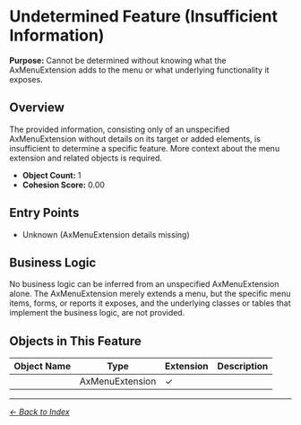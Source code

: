 # Undetermined Feature (Insufficient Information)

**Purpose:** Cannot be determined without knowing what the AxMenuExtension adds to the menu or what underlying functionality it exposes.

## Overview

The provided information, consisting only of an unspecified AxMenuExtension without details on its target or added elements, is insufficient to determine a specific feature. More context about the menu extension and related objects is required.

- **Object Count:** 1
- **Cohesion Score:** 0.00

## Entry Points

- Unknown (AxMenuExtension details missing)

## Business Logic

No business logic can be inferred from an unspecified AxMenuExtension alone. The AxMenuExtension merely extends a menu, but the specific menu items, forms, or reports it exposes, and the underlying classes or tables that implement the business logic, are not provided.

## Objects in This Feature

| Object Name | Type | Extension | Description |
|-------------|------|-----------|-------------|
| [](Objects/Unnamed.md) | AxMenuExtension | ✓ |  |

---

*[← Back to Index](../../index.md)*
